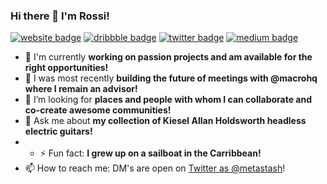 ### Hi there 👋 I'm Rossi!

[![website badge](https://img.shields.io/badge/rssi.dev-gray?style=flat&logo=openlayers)](https://rssi.dev)
[![dribbble badge](https://img.shields.io/badge/@corradorossi-pink?style=flat&logo=dribbble)](https://dribbble.com/corradorossi)
[![twitter badge](https://img.shields.io/badge/@metastash-blue?style=flat&logo=twitter)](https://twitter.com/metastash)
[![medium badge](https://img.shields.io/badge/@corradorossi-black?style=flat&logo=medium)](https://medium.com/@corradorossi)

- 🔭 I'm currently **working on passion projects and am available for the right opportunities!**
- 🌱 I was most recently **building the future of meetings with @macrohq where I remain an advisor!**
- 🤔 I’m looking for **places and people with whom I can collaborate and co-create awesome communities!**
- 💬 Ask me about **my collection of Kiesel Allan Holdsworth headless electric guitars!**
- - ⚡ Fun fact: **I grew up on a sailboat in the Carribbean!**
- 📫 How to reach me: DM's are open on [Twitter as @metastash](https://twitter.com/metastash)!
